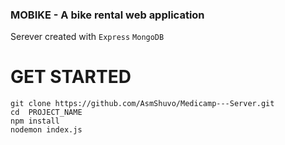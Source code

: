 ### MOBIKE - A bike rental web application
Serever created with `Express` `MongoDB`
# GET STARTED
```
git clone https://github.com/AsmShuvo/Medicamp---Server.git
cd  PROJECT_NAME
npm install
nodemon index.js
```